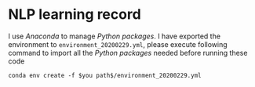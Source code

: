 # NLP learning record
I use *Anaconda* to manage *Python packages*. I have exported the environment to `environment_20200229.yml`, please execute following command to import all the *Python packages* needed before running these code

```
conda env create -f $you path$/environment_20200229.yml
```